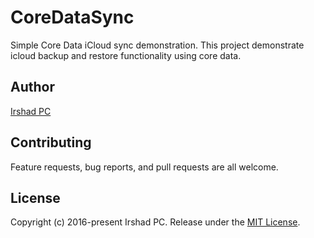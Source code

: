 CoreDataSync
========================

Simple Core Data iCloud sync demonstration. This project demonstrate icloud backup and restore functionality using core data.


## Author

[Irshad PC](https://twitter.com/irshadpc111)

## Contributing

Feature requests, bug reports, and pull requests are all welcome.

## License

Copyright (c) 2016-present Irshad PC. Release under the [MIT License](https://github.com/irshadpc/CoreData-iCloud-Sync/blob/master/LICENSE).
